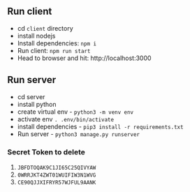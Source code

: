 ## Run client
- cd `client` directory
- install nodejs
- Install dependencies: `npm i`
- Run client: `npm run start`
- Head to browser and hit: http://localhost:3000

## Run server
- cd server
- install python
- create virtual env - `python3 -m venv env`
- activate env `. .env/bin/activate`
- install dependencies - `pip3 install -r requirements.txt`
- Run server - `python3 manage.py runserver`

### Secret Token to delete
1. `JBFDTOQAK9C1JI65C25QIVYAW`
2. `0WRRJKT4ZWT01WUIFIW3N1WVG`
3. `CE90QJJXIFRYR57WJFUL9AANK`

